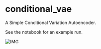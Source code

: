 # conditional_vae
A Simple Conditional Variation Autoencoder.

See the notebook for an example run.

![IMG](https://i.imgur.com/daeKHTj.png)
